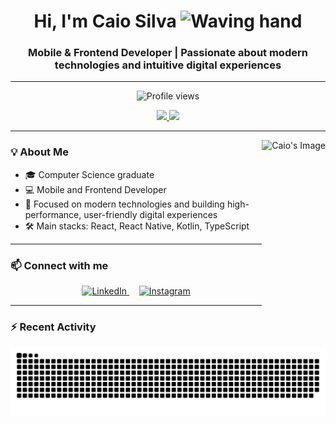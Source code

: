 <h1 align="center">Hi, I'm Caio Silva <img src="https://raw.githubusercontent.com/nixin72/nixin72/master/wave.gif" alt="Waving hand" height="30" width="30"></h1>

<h3 align="center">Mobile & Frontend Developer | Passionate about modern technologies and intuitive digital experiences</h3>

---

<p align="center">
  <img src="https://komarev.com/ghpvc/?username=Cai0ba&label=Profile%20views&color=0e75b6&style=flat" alt="Profile views" />
</p>

<p align="center">
  <a href="https://github.com/Cai0ba">
    <img height="180em" src="https://github-readme-stats.vercel.app/api?username=Cai0ba&show_icons=true&theme=radical&include_all_commits=true&count_private=true"/>
  </a>
  <a href="https://github.com/Cai0ba">
    <img height="180em" src="https://github-readme-streak-stats.herokuapp.com?user=Cai0ba&theme=radical"/>
  </a>
</p>

---

<img align="right" src="https://steamuserimages-a.akamaihd.net/ugc/1631947648964785474/81CBA15178466DD47195A239232202E78987B714/?imw=512&&ima=fit&impolicy=Letterbox&imcolor=%23000000&letterbox=false" alt="Caio's Image" height="300"/>

### 💡 About Me

- 🎓 Computer Science graduate
- 💻 Mobile and Frontend Developer
- 🚀 Focused on modern technologies and building high-performance, user-friendly digital experiences
- 🛠️ Main stacks: React, React Native, Kotlin, TypeScript

---

### 📫 Connect with me

<p align="center">
  <a href="https://www.linkedin.com/in/caio-henrique-silva-9279971b0/" target="_blank">
    <img src="https://img.icons8.com/fluency/48/linkedin.png" alt="LinkedIn"/>
  </a>
  &nbsp;&nbsp;&nbsp;
  <a href="https://www.instagram.com/caioba_mg/" target="_blank">
    <img src="https://img.icons8.com/fluency/48/instagram-new.png" alt="Instagram"/>
  </a>
</p>

---

### ⚡ Recent Activity

<div>
  <img src="https://github.com/Cai0ba/Cai0ba/blob/output/github-contribution-grid-snake.svg" alt="Snake animation">
</div>
